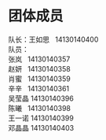# 团体成员
队长：王如思   14130140400  
队员：  
张岚   14130140357  
赵妍   14130140358  
肖蜜   14130140359  
辛辛   14130140361  
吴莹晶 14130140396  
陈曦   14130140398  
王一诺 14130140399  
邓晶晶 14130140403   
